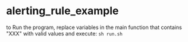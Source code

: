 # alerting_rule_example
to Run the program, replace variables in the main function that contains "XXX" with valid values and execute:
```sh run.sh```
